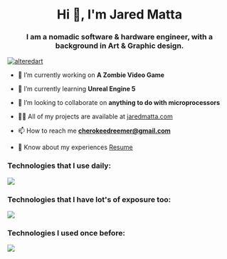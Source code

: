 <h1 align="center">Hi 👋, I'm Jared Matta</h1>
<h3 align="center">I am a nomadic software & hardware engineer, with a background in Art & Graphic design.</h3>

 <a href="https://github.com/ryo-ma/github-profile-trophy"><img src="https://github-profile-trophy.vercel.app/?username=alteredart" alt="alteredart" /></a> 
 
- 🔭 I’m currently working on **A Zombie Video Game**

- 🌱 I’m currently learning **Unreal Engine 5**

- 👯 I’m looking to collaborate on **anything to do with microprocessors**

- 👨‍💻 All of my projects are available at [jaredmatta.com](https://jaredmatta.com/)

- 📫 How to reach me **cherokeedreemer@gmail.com**

- 📄 Know about my experiences [Resume](https://drive.google.com/file/d/1QCzVV6FQO7BPlzdgDuGXq377HijsnjW3/view?usp=drive_link)


<h3 align="left">Technologies that I use daily:</h3>
 <p align="">
  <a href="https://skillicons.dev">
    <img src="https://skillicons.dev/icons?i=linux,bash,powershell,github,vscode,react,js,html,css,nodejs,php,wordpress,mysql,aws,cloudflare" />
  </a>
</p>

<h3 align="left">Technologies that I have lot's of exposure too:</h3>
<p align="">
  <a href="https://skillicons.dev">
    <img src="https://skillicons.dev/icons?i=arduino,ai,bootstrap,eclipse,firebase,git,instagram,jquery,linkedin,materialui,mongodb,ps,redux,regex,sass" />
  </a>
</p>

<h3 align="left">Technologies I used once before:</h3>
<p align="">
  <a href="https://skillicons.dev">
    <img src="https://skillicons.dev/icons?i=ae,androidstudio,angular,babel,c,cpp,cs,codepen,django,docker,gitlab,graphql,gulp,heroku,java,jenkins,jest,kubernetes,matlab,nginx,postgres,py,rails,raspberrypi,ts,unity,visualstudio,vue" />
  </a>
</p>

